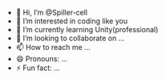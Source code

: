 - 👋 Hi, I’m @Spiller-cell
- 👀 I’m interested in coding like you
- 🌱 I’m currently learning Unity(professional)
- 💞️ I’m looking to collaborate on ...
- 📫 How to reach me ...
- 😄 Pronouns: ...
- ⚡ Fun fact: ...

<!---
Spiller-cell/Spiller-cell is a ✨ special ✨ repository because its `README.md` (this file) appears on your GitHub profile.
You can click the Preview link to take a look at your changes.
--->
